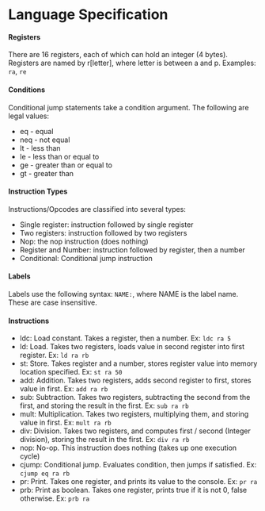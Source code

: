 # Language Specification

#### Registers

There are 16 registers, each of which can hold an integer (4 bytes). Registers are named by r[letter],
where letter is between a and p. Examples: `ra`, `re`

#### Conditions
Conditional jump statements take a condition argument. The following are legal values:

- eq - equal
- neq - not equal
- lt - less than
- le - less than or equal to
- ge - greater than or equal to
- gt - greater than

#### Instruction Types

Instructions/Opcodes are classified into several types:

- Single register: instruction followed by single register
- Two registers: instruction followed by two registers
- Nop: the nop instruction (does nothing)
- Register and Number: instruction followed by register, then a number
- Conditional: Conditional jump instruction

#### Labels

Labels use the following syntax: `NAME:`, where NAME is the label name. These are case insensitive.

#### Instructions

- ldc: Load constant. Takes a register, then a number. Ex: `ldc ra 5`
- ld: Load. Takes two registers, loads value in second register into first register. Ex: `ld ra rb`
- st: Store. Takes register and a number, stores register value into memory location specified. Ex: `st ra 50`
- add: Addition. Takes two registers, adds second register to first, stores value in first. Ex: `add ra rb`
- sub: Subtraction. Takes two registers, subtracting the second from the first, and storing the result in the first. Ex: `sub ra rb`
- mult: Multiplication. Takes two registers, multiplying them, and storing value in first. Ex: `mult ra rb`
- div: Division. Takes two registers, and computes first / second (Integer division), storing the result in the first. Ex: `div ra rb`
- nop: No-op. This instruction does nothing (takes up one execution cycle)
- cjump: Conditional jump. Evaluates condition, then jumps if satisfied. Ex: `cjump eq ra rb`
- pr: Print. Takes one register, and prints its value to the console. Ex: `pr ra`
- prb: Print as boolean. Takes one register, prints true if it is not 0, false otherwise. Ex: `prb ra`
